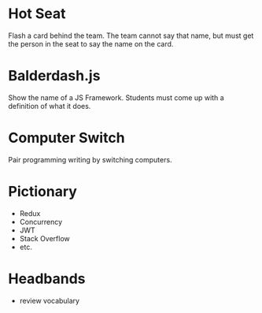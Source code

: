 # Hot Seat

Flash a card behind the team. The team cannot say that name, but must get the person in the seat to say the name on the card.

# Balderdash.js

Show the name of a JS Framework. Students must come up with a definition of what it does.

# Computer Switch

Pair programming writing by switching computers.

# Pictionary

- Redux
- Concurrency
- JWT
- Stack Overflow
- etc.

# Headbands

- review vocabulary
